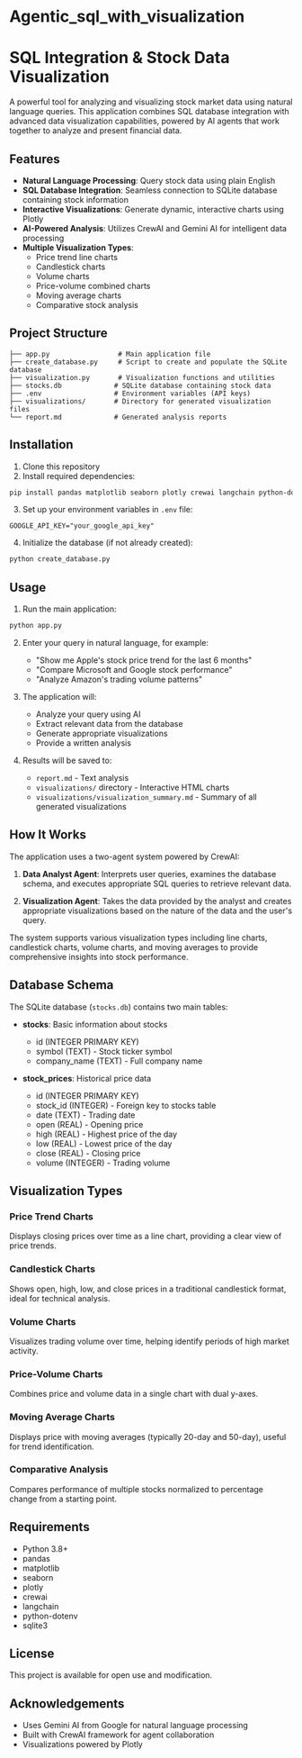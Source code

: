 # Agentic_sql_with_visualization

# SQL Integration & Stock Data Visualization

A powerful tool for analyzing and visualizing stock market data using natural language queries. This application combines SQL database integration with advanced data visualization capabilities, powered by AI agents that work together to analyze and present financial data.

## Features

- **Natural Language Processing**: Query stock data using plain English
- **SQL Database Integration**: Seamless connection to SQLite database containing stock information
- **Interactive Visualizations**: Generate dynamic, interactive charts using Plotly
- **AI-Powered Analysis**: Utilizes CrewAI and Gemini AI for intelligent data processing
- **Multiple Visualization Types**:
  - Price trend line charts
  - Candlestick charts
  - Volume charts
  - Price-volume combined charts
  - Moving average charts
  - Comparative stock analysis

## Project Structure

```
├── app.py                 # Main application file
├── create_database.py     # Script to create and populate the SQLite database
├── visualization.py       # Visualization functions and utilities
├── stocks.db             # SQLite database containing stock data
├── .env                  # Environment variables (API keys)
├── visualizations/       # Directory for generated visualization files
└── report.md             # Generated analysis reports
```

## Installation

1. Clone this repository
2. Install required dependencies:

```bash
pip install pandas matplotlib seaborn plotly crewai langchain python-dotenv
```

3. Set up your environment variables in `.env` file:
```
GOOGLE_API_KEY="your_google_api_key"
```

4. Initialize the database (if not already created):
```bash
python create_database.py
```

## Usage

1. Run the main application:
```bash
python app.py
```

2. Enter your query in natural language, for example:
   - "Show me Apple's stock price trend for the last 6 months"
   - "Compare Microsoft and Google stock performance"
   - "Analyze Amazon's trading volume patterns"

3. The application will:
   - Analyze your query using AI
   - Extract relevant data from the database
   - Generate appropriate visualizations
   - Provide a written analysis

4. Results will be saved to:
   - `report.md` - Text analysis
   - `visualizations/` directory - Interactive HTML charts
   - `visualizations/visualization_summary.md` - Summary of all generated visualizations

## How It Works

The application uses a two-agent system powered by CrewAI:

1. **Data Analyst Agent**: Interprets user queries, examines the database schema, and executes appropriate SQL queries to retrieve relevant data.

2. **Visualization Agent**: Takes the data provided by the analyst and creates appropriate visualizations based on the nature of the data and the user's query.

The system supports various visualization types including line charts, candlestick charts, volume charts, and moving averages to provide comprehensive insights into stock performance.

## Database Schema

The SQLite database (`stocks.db`) contains two main tables:

- **stocks**: Basic information about stocks
  - id (INTEGER PRIMARY KEY)
  - symbol (TEXT) - Stock ticker symbol
  - company_name (TEXT) - Full company name

- **stock_prices**: Historical price data
  - id (INTEGER PRIMARY KEY)
  - stock_id (INTEGER) - Foreign key to stocks table
  - date (TEXT) - Trading date
  - open (REAL) - Opening price
  - high (REAL) - Highest price of the day
  - low (REAL) - Lowest price of the day
  - close (REAL) - Closing price
  - volume (INTEGER) - Trading volume

## Visualization Types

### Price Trend Charts
Displays closing prices over time as a line chart, providing a clear view of price trends.

### Candlestick Charts
Shows open, high, low, and close prices in a traditional candlestick format, ideal for technical analysis.

### Volume Charts
Visualizes trading volume over time, helping identify periods of high market activity.

### Price-Volume Charts
Combines price and volume data in a single chart with dual y-axes.

### Moving Average Charts
Displays price with moving averages (typically 20-day and 50-day), useful for trend identification.

### Comparative Analysis
Compares performance of multiple stocks normalized to percentage change from a starting point.

## Requirements

- Python 3.8+
- pandas
- matplotlib
- seaborn
- plotly
- crewai
- langchain
- python-dotenv
- sqlite3

## License

This project is available for open use and modification.

## Acknowledgements

- Uses Gemini AI from Google for natural language processing
- Built with CrewAI framework for agent collaboration
- Visualizations powered by Plotly
